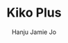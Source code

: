 ---
title: "Kiko Plus"
github: https://github.com/AWEEKJ/Kiko-plus
demo: http://aweekj.github.io/Kiko-plus
author: Hanju Jamie Jo
draft: true
ssg:
  - Jekyll
cms:
  - No Cms
---
